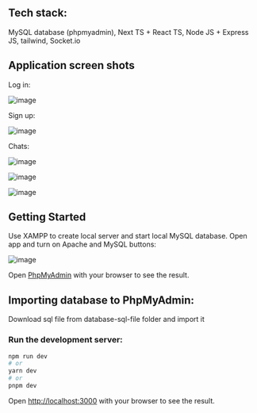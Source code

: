 ## Tech stack:

MySQL database (phpmyadmin), Next TS + React TS, Node JS + Express JS, tailwind, Socket.io

## Application screen shots

Log in:

![image](https://github.com/b1on1kkk/Chatty/assets/114521829/671a3662-9086-4ca8-92f4-6758ee1ecf25)

Sign up:

![image](https://github.com/b1on1kkk/Chatty/assets/114521829/0f75c035-e161-4d84-81b2-ff589faf08c2)

Chats:

![image](https://github.com/b1on1kkk/Chatty/assets/114521829/d50f5f63-08cc-44ac-91e4-90847f77ab4b)

![image](https://github.com/b1on1kkk/Chatty/assets/114521829/95c81434-9c81-4c82-9e4a-bc66587a96b9)

![image](https://github.com/b1on1kkk/Chatty/assets/114521829/6cc238e0-f5fc-4e6b-880a-d56b5cbb7996)

## Getting Started

Use XAMPP to create local server and start local MySQL database.
Open app and turn on Apache and MySQL buttons:

![image](https://github.com/b1on1kkk/YandexEda-webpage/assets/114521829/23bf8433-1544-4c79-a785-7b32e9e761e1)

Open [PhpMyAdmin](http://localhost/phpmyadmin/index.php) with your browser to see the result.

## Importing database to PhpMyAdmin:
Download sql file from database-sql-file folder and import it

### Run the development server:

```bash
npm run dev
# or
yarn dev
# or
pnpm dev
```

Open [http://localhost:3000](http://localhost:3000) with your browser to see the result.

